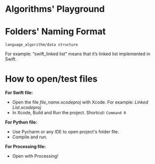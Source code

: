 # Algorithms' Playground

# Folders' Naming Format

```
language_algorithm/data structure
```

For example: “swift_linked list” means that it’s linked list implemented in Swift.

# How to open/test files

**For Swift file:**
- Open the file *file_name.xcodeproj* with Xcode. For example: *Linked List.xcodeproj*
- In Xcode, Build and Run the project. Shortcut: `Command R`
 
**For Python file:**
- Use Pycharm or any IDE to open project's folder file. 
- Compile and run.

**For Processing file:**
- Open with Processing!
